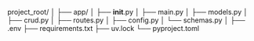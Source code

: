 project_root/
│
├── app/
│   ├── __init__.py
│   ├── main.py
│   ├── models.py
│   ├── crud.py
│   ├── routes.py
│   ├── config.py
│   └── schemas.py
│
├── .env
├── requirements.txt
├── uv.lock
└── pyproject.toml
